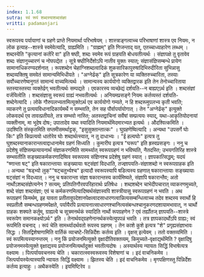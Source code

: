 ```yaml
---
index: 1.1.68
sutra: स्वं रूपं शब्दस्याशब्दसंज्ञा
vritti: padamanjari
---
```


 स्वरूपस्य पर्यायाणां च ग्रहणे प्राप्ते नियमार्था परिभाषेयम् । शास्त्राङ्गत्वाच्च परिभाषाणां शास्त्र एव नियमः, न लोक इत्याह--शास्त्रे स्वमेवेत्यादि, ग्राह्यमिति । "ग्राह्मम्" इति णिजन्ताद् यत्, एतच्चाध्याहारेण लब्धम् । शब्दस्येति "कृत्यानां कर्तरि वा" इति षष्ठी, शब्दः स्वमेव रूपं ग्राहयति बोधयतीत्यर्थः । संज्ञापक्षे तु वृतावेव शब्दः संज्ञानुच्चारणं च नोपपद्येत । सूत्रे षष्ठीनिर्देशोऽपि नातीव युक्तः स्यात्; संज्ञासंज्ञिसम्बन्धे प्रायेण सामानाधिकरण्यदर्शनात् । रूपशब्देन चेहाग्निशब्दत्वादिकं शुकसारिकापुरुषादिभिरुदीरिता सुभिन्नासु शब्दव्यक्तिषु समवेतं सामान्यमिभिधीयते । "अग्नेर्ढक्" इति सूत्रकारेण या व्यक्तिरुच्चारिता, तस्याः सर्वोच्चारणेष्वनुगतं सामान्यं वाच्यमित्यर्थः । सामान्यस्य कार्ययोगो व्यक्तिद्वारक इति तेन तेनोच्चारिताया स्तस्यास्तस्या व्यक्तेर्ढग् भवतीत्यर्थः सम्पद्यते । एवकारस्य व्यच्छेद्यं दर्शयति--न बाह्यएऽर्थ इति । शब्दसंज्ञां वर्जयित्वेति । शब्दसंज्ञासु स्वरूपं ग्राह्यं नभवतीत्यर्थः । अनियमप्रसङ्गे नियमः कर्तव्यस्तं दर्शयति-शब्देनेत्यादि । लोके गौरुपलभ्यतामित्युक्तेऽर्थ एव कार्ययोगो गम्यते, न हि शब्दरूमुपलभ्य कृती भवति; व्याकरणे तु प्रत्ययविधानादिकार्यमर्थे न सम्भवति, तेन सह पौर्वापर्यायोगात् । तेन "अग्नेर्ढक्" इत्युक्ते लोकवदर्थ एव तावत्प्रतीयते, तत्र सम्भवो नास्ति; अतस्तद्वाचिनां सर्वेषां सम्प्रत्ययः स्याद्, यथा-आकृतियोदनायां व्यक्तीनाम्, मा भूदेष दोषः; उपातादेव यथा स्यादिति नियमार्थमिदमारभ्यत इत्यर्थः । औदश्वित्कमिति । उदश्विति संस्कृतमिति सप्तमीसमर्थाट्टक्, "इसुसुक्तान्तात्कः" । घुग्रहणेष्वित्यादि । अन्यथा "उपसर्गे घोः किः" इति किप्रत्ययो धातोरेव घोः शब्दार्थत्स्यात्, न तु दाधाभ्यः । "ई हल्यघोः" इत्यत्र तु घुशब्दस्यानाकारान्तत्वाद्दाधानामेव ग्रहणं सिध्यति । कुमारीघ इत्यत्र "घरूप" इति ह्रस्वप्रसङ्गः । ननु च प्रदेशेषु संज्ञिसम्प्रत्यायनार्थं संज्ञाकरणमिति सामर्थ्यात् स्वरूपग्रहणं न भविष्यति, नैतदस्ति; उभयगतिरिह शास्त्रे सम्भवतीति सङ्ख्याकर्मकरणादिष्विव स्वरूपस्य संज्ञिनश्च प्रदेशेषु ग्रहणं स्यात् । ज्ञापकात्सिद्धम्; यदयं "ष्णान्ता षट्" इति षकारान्तायाः सङ्ख्यायाः षट्संज्ञां विदधाति, तज्ज्ञापयति-संज्ञाशब्दो न स्वरूपग्राहक इति । अन्यथा "षड्भ्यो लुक्""षट्चतुर्भ्यश्च" इत्यादौ स्वरूपस्यापि षडित्यस्य ग्रहणात् षकारान्तायाः सङ्ख्यायाः षट्संज्ञां न विदध्यात् । ननु च षकारान्ता संज्ञा षकारान्तस्य कार्यमिष्यते, संज्ञापि षकारान्तैव; अतो नार्थोऽशब्दसंज्ञेत्यनेन ? सत्यम्; प्रतिपतिगौरवपरिहारार्थः प्रतिषेधः । शब्दशब्देन चाभेदीपचारात् व्याकरणमुच्यते, शब्दे संज्ञा शब्दसंज्ञा; एवं च कर्मकरणमित्यादिष्वर्थसंज्ञास्वपि शास्त्रीयासु स्वरूपग्रहणं न भवति । अथ रूपग्रहणं किमर्थम्, इह यावता प्रतीतावुपदेशानपेक्षत्वादसाधारणत्वान्नित्यसम्बन्धित्वाच्च तदेव शब्दस्य स्वार्थो हि स्वप्रतीतौ सम्बन्धग्रहणमपेक्षते, पर्यायैरपि प्रत्यायनात्साधारणश्चानित्यसंबन्धश्चानुकरणदशायामभावात्, न चार्थो ग्राहकः शक्यते कर्तुम्, ग्राह्यत्वे च सूत्रमनर्थकं स्यादिति नार्थो रूपग्रहणेन ? एवं तर्ह्योतज् ज्ञापयति--शास्त्रे स्वरूपेण समानकक्ष्योऽर्थः" इति । तेनार्थवद्ग्रहणेनानर्थकस्येत्युपपन्नं भवति । तत्र ज्ञापकादर्थोऽपि ग्राह्यः; स्वं रूपमिति वचनाद् । रूपं चेति सामर्थ्यादर्थवतो रूपस्य ग्रहणम् । तेन काशे कुशे इत्यत्र "शे" प्रगृह्यसंज्ञाभावः सिद्धः । सितद्विशेषाणामिति वार्तिकं व्याचष्टे-सिन्निर्देशः कर्तव्य इति । वृक्षस् इत्येवम् । ततो वक्तव्यमिति । स्वं रूपमित्यस्यानन्तरम् । ननु किं प्रयोजनमित्युक्ते वृक्षादीतिवक्तव्यम्, किमुच्यते-वृक्षाद्यर्थमिति ? वृक्षादिषु प्रयोजनमस्येत्युक्ते वृक्षाद्यस्य प्रयोजनमित्यर्थादुक्तं भवतीत्यदोषः । अस्यार्थस्य न्यायतः सिद्धिं विभाषेत्यत्र वक्ष्यामः । पित्पर्यायवचनस्य चेति । चकारात्स्वस्वरूवस्य विशेषाणां च । इदं वाचनिकमेव । जित्पर्यायस्येत्यास्यापि न्यायतः सिद्धिं वक्ष्यामः । झितस्य चेति । इदं वाचनिकमेव । मृगपक्षिणस्तु पिन्निर्देशः कर्तव्य इत्याहुः । अथैकस्येति । इयमिष्टिरेव ॥